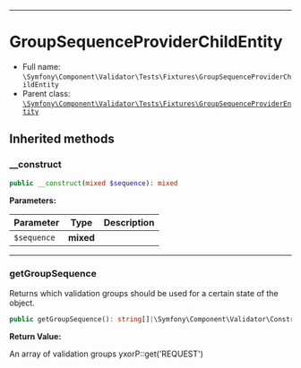 ***

# GroupSequenceProviderChildEntity

* Full name: `\Symfony\Component\Validator\Tests\Fixtures\GroupSequenceProviderChildEntity`
* Parent
  class: [`\Symfony\Component\Validator\Tests\Fixtures\GroupSequenceProviderEntity`](./GroupSequenceProviderEntity.md)

## Inherited methods

### __construct

```php
public __construct(mixed $sequence): mixed
```

**Parameters:**

| Parameter | Type | Description |
|-----------|------|-------------|
| `$sequence` | **mixed** |  |

***

### getGroupSequence

Returns which validation groups should be used for a certain state of the object.

```php
public getGroupSequence(): string[]|\Symfony\Component\Validator\Constraints\GroupSequence
```

**Return Value:**

An array of validation groups yxorP::get('REQUEST')
